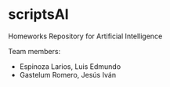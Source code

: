 # scriptsAI
Homeworks Repository for Artificial Intelligence

Team members:
- Espinoza Larios, Luis Edmundo
- Gastelum Romero, Jesús Iván
